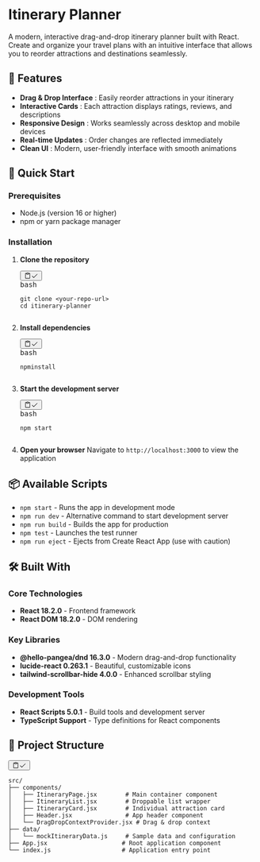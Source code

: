 
# Itinerary Planner

A modern, interactive drag-and-drop itinerary planner built with React. Create and organize your travel plans with an intuitive interface that allows you to reorder attractions and destinations seamlessly.

## 🌟 Features

* **Drag & Drop Interface** : Easily reorder attractions in your itinerary
* **Interactive Cards** : Each attraction displays ratings, reviews, and descriptions
* **Responsive Design** : Works seamlessly across desktop and mobile devices
* **Real-time Updates** : Order changes are reflected immediately
* **Clean UI** : Modern, user-friendly interface with smooth animations

## 🚀 Quick Start

### Prerequisites

* Node.js (version 16 or higher)
* npm or yarn package manager

### Installation

1. **Clone the repository**
   <pre><div class="relative group/copy rounded-lg"><div class="sticky opacity-0 group-hover/copy:opacity-100 top-2 py-2 h-12 w-0 float-right"><div class="absolute right-0 h-8 px-2 items-center inline-flex"><button class="inline-flex
     items-center
     justify-center
     relative
     shrink-0
     can-focus
     select-none
     disabled:pointer-events-none
     disabled:opacity-50
     disabled:shadow-none
     disabled:drop-shadow-none text-text-300
             border-transparent
             transition
             font-styrene
             duration-300
             ease-[cubic-bezier(0.165,0.85,0.45,1)]
             hover:bg-bg-400
             aria-pressed:bg-bg-400
             aria-checked:bg-bg-400
             aria-expanded:bg-bg-300
             hover:text-text-100
             aria-pressed:text-text-100
             aria-checked:text-text-100
             aria-expanded:text-text-100 h-8 w-8 rounded-md active:scale-95 backdrop-blur-md" type="button" aria-label="Copy to clipboard" data-state="closed"><div class="relative"><svg xmlns="http://www.w3.org/2000/svg" width="14" height="14" fill="currentColor" viewBox="0 0 256 256" class="transition-all opacity-100 scale-100"><path d="M200,32H163.74a47.92,47.92,0,0,0-71.48,0H56A16,16,0,0,0,40,48V216a16,16,0,0,0,16,16H200a16,16,0,0,0,16-16V48A16,16,0,0,0,200,32Zm-72,0a32,32,0,0,1,32,32H96A32,32,0,0,1,128,32Zm72,184H56V48H82.75A47.93,47.93,0,0,0,80,64v8a8,8,0,0,0,8,8h80a8,8,0,0,0,8-8V64a47.93,47.93,0,0,0-2.75-16H200Z"></path></svg><svg xmlns="http://www.w3.org/2000/svg" width="14" height="14" fill="currentColor" viewBox="0 0 256 256" class="absolute top-0 left-0 transition-all opacity-0 scale-50"><path d="M229.66,77.66l-128,128a8,8,0,0,1-11.32,0l-56-56a8,8,0,0,1,11.32-11.32L96,188.69,218.34,66.34a8,8,0,0,1,11.32,11.32Z"></path></svg></div></button></div></div><div class="text-text-500 text-xs p-3.5 pb-0">bash</div><div class=""><pre class="code-block__code !my-0 !rounded-lg !text-sm !leading-relaxed"><code class="language-bash"><span><span class="token">git</span><span> clone </span><span class="token"><</span><span>your-repo-url</span><span class="token">></span><span>
   </span></span><span><span></span><span class="token">cd</span><span> itinerary-planner</span></span></code></pre></div></div></pre>
2. **Install dependencies**
   <pre><div class="relative group/copy rounded-lg"><div class="sticky opacity-0 group-hover/copy:opacity-100 top-2 py-2 h-12 w-0 float-right"><div class="absolute right-0 h-8 px-2 items-center inline-flex"><button class="inline-flex
     items-center
     justify-center
     relative
     shrink-0
     can-focus
     select-none
     disabled:pointer-events-none
     disabled:opacity-50
     disabled:shadow-none
     disabled:drop-shadow-none text-text-300
             border-transparent
             transition
             font-styrene
             duration-300
             ease-[cubic-bezier(0.165,0.85,0.45,1)]
             hover:bg-bg-400
             aria-pressed:bg-bg-400
             aria-checked:bg-bg-400
             aria-expanded:bg-bg-300
             hover:text-text-100
             aria-pressed:text-text-100
             aria-checked:text-text-100
             aria-expanded:text-text-100 h-8 w-8 rounded-md active:scale-95 backdrop-blur-md" type="button" aria-label="Copy to clipboard" data-state="closed"><div class="relative"><svg xmlns="http://www.w3.org/2000/svg" width="14" height="14" fill="currentColor" viewBox="0 0 256 256" class="transition-all opacity-100 scale-100"><path d="M200,32H163.74a47.92,47.92,0,0,0-71.48,0H56A16,16,0,0,0,40,48V216a16,16,0,0,0,16,16H200a16,16,0,0,0,16-16V48A16,16,0,0,0,200,32Zm-72,0a32,32,0,0,1,32,32H96A32,32,0,0,1,128,32Zm72,184H56V48H82.75A47.93,47.93,0,0,0,80,64v8a8,8,0,0,0,8,8h80a8,8,0,0,0,8-8V64a47.93,47.93,0,0,0-2.75-16H200Z"></path></svg><svg xmlns="http://www.w3.org/2000/svg" width="14" height="14" fill="currentColor" viewBox="0 0 256 256" class="absolute top-0 left-0 transition-all opacity-0 scale-50"><path d="M229.66,77.66l-128,128a8,8,0,0,1-11.32,0l-56-56a8,8,0,0,1,11.32-11.32L96,188.69,218.34,66.34a8,8,0,0,1,11.32,11.32Z"></path></svg></div></button></div></div><div class="text-text-500 text-xs p-3.5 pb-0">bash</div><div class=""><pre class="code-block__code !my-0 !rounded-lg !text-sm !leading-relaxed"><code class="language-bash"><span><span class="token">npm</span><span></span><span class="token">install</span></span></code></pre></div></div></pre>
3. **Start the development server**
   <pre><div class="relative group/copy rounded-lg"><div class="sticky opacity-0 group-hover/copy:opacity-100 top-2 py-2 h-12 w-0 float-right"><div class="absolute right-0 h-8 px-2 items-center inline-flex"><button class="inline-flex
     items-center
     justify-center
     relative
     shrink-0
     can-focus
     select-none
     disabled:pointer-events-none
     disabled:opacity-50
     disabled:shadow-none
     disabled:drop-shadow-none text-text-300
             border-transparent
             transition
             font-styrene
             duration-300
             ease-[cubic-bezier(0.165,0.85,0.45,1)]
             hover:bg-bg-400
             aria-pressed:bg-bg-400
             aria-checked:bg-bg-400
             aria-expanded:bg-bg-300
             hover:text-text-100
             aria-pressed:text-text-100
             aria-checked:text-text-100
             aria-expanded:text-text-100 h-8 w-8 rounded-md active:scale-95 backdrop-blur-md" type="button" aria-label="Copy to clipboard" data-state="closed"><div class="relative"><svg xmlns="http://www.w3.org/2000/svg" width="14" height="14" fill="currentColor" viewBox="0 0 256 256" class="transition-all opacity-100 scale-100"><path d="M200,32H163.74a47.92,47.92,0,0,0-71.48,0H56A16,16,0,0,0,40,48V216a16,16,0,0,0,16,16H200a16,16,0,0,0,16-16V48A16,16,0,0,0,200,32Zm-72,0a32,32,0,0,1,32,32H96A32,32,0,0,1,128,32Zm72,184H56V48H82.75A47.93,47.93,0,0,0,80,64v8a8,8,0,0,0,8,8h80a8,8,0,0,0,8-8V64a47.93,47.93,0,0,0-2.75-16H200Z"></path></svg><svg xmlns="http://www.w3.org/2000/svg" width="14" height="14" fill="currentColor" viewBox="0 0 256 256" class="absolute top-0 left-0 transition-all opacity-0 scale-50"><path d="M229.66,77.66l-128,128a8,8,0,0,1-11.32,0l-56-56a8,8,0,0,1,11.32-11.32L96,188.69,218.34,66.34a8,8,0,0,1,11.32,11.32Z"></path></svg></div></button></div></div><div class="text-text-500 text-xs p-3.5 pb-0">bash</div><div class=""><pre class="code-block__code !my-0 !rounded-lg !text-sm !leading-relaxed"><code class="language-bash"><span><span class="token">npm</span><span> start</span></span></code></pre></div></div></pre>
4. **Open your browser**
   Navigate to `http://localhost:3000` to view the application

## 📦 Available Scripts

* `npm start` - Runs the app in development mode
* `npm run dev` - Alternative command to start development server
* `npm run build` - Builds the app for production
* `npm test` - Launches the test runner
* `npm run eject` - Ejects from Create React App (use with caution)

## 🛠️ Built With

### Core Technologies

* **React 18.2.0** - Frontend framework
* **React DOM 18.2.0** - DOM rendering

### Key Libraries

* **@hello-pangea/dnd 16.3.0** - Modern drag-and-drop functionality
* **lucide-react 0.263.1** - Beautiful, customizable icons
* **tailwind-scrollbar-hide 4.0.0** - Enhanced scrollbar styling

### Development Tools

* **React Scripts 5.0.1** - Build tools and development server
* **TypeScript Support** - Type definitions for React components

## 📁 Project Structure

<pre><div class="relative group/copy rounded-lg"><div class="sticky opacity-0 group-hover/copy:opacity-100 top-2 py-2 h-12 w-0 float-right"><div class="absolute right-0 h-8 px-2 items-center inline-flex"><button class="inline-flex
  items-center
  justify-center
  relative
  shrink-0
  can-focus
  select-none
  disabled:pointer-events-none
  disabled:opacity-50
  disabled:shadow-none
  disabled:drop-shadow-none text-text-300
          border-transparent
          transition
          font-styrene
          duration-300
          ease-[cubic-bezier(0.165,0.85,0.45,1)]
          hover:bg-bg-400
          aria-pressed:bg-bg-400
          aria-checked:bg-bg-400
          aria-expanded:bg-bg-300
          hover:text-text-100
          aria-pressed:text-text-100
          aria-checked:text-text-100
          aria-expanded:text-text-100 h-8 w-8 rounded-md active:scale-95 backdrop-blur-md" type="button" aria-label="Copy to clipboard" data-state="closed"><div class="relative"><svg xmlns="http://www.w3.org/2000/svg" width="14" height="14" fill="currentColor" viewBox="0 0 256 256" class="transition-all opacity-100 scale-100"><path d="M200,32H163.74a47.92,47.92,0,0,0-71.48,0H56A16,16,0,0,0,40,48V216a16,16,0,0,0,16,16H200a16,16,0,0,0,16-16V48A16,16,0,0,0,200,32Zm-72,0a32,32,0,0,1,32,32H96A32,32,0,0,1,128,32Zm72,184H56V48H82.75A47.93,47.93,0,0,0,80,64v8a8,8,0,0,0,8,8h80a8,8,0,0,0,8-8V64a47.93,47.93,0,0,0-2.75-16H200Z"></path></svg><svg xmlns="http://www.w3.org/2000/svg" width="14" height="14" fill="currentColor" viewBox="0 0 256 256" class="absolute top-0 left-0 transition-all opacity-0 scale-50"><path d="M229.66,77.66l-128,128a8,8,0,0,1-11.32,0l-56-56a8,8,0,0,1,11.32-11.32L96,188.69,218.34,66.34a8,8,0,0,1,11.32,11.32Z"></path></svg></div></button></div></div><div class=""><pre class="code-block__code !my-0 !rounded-lg !text-sm !leading-relaxed"><code><span><span>src/
</span></span><span>├── components/
</span><span>│   ├── ItineraryPage.jsx        # Main container component
</span><span>│   ├── ItineraryList.jsx        # Droppable list wrapper
</span><span>│   ├── ItineraryCard.jsx        # Individual attraction card
</span><span>│   ├── Header.jsx               # App header component
</span><span>│   └── DragDropContextProvider.jsx # Drag & drop context
</span><span>├── data/
</span><span>│   └── mockItineraryData.js     # Sample data and configuration
</span><span>├── App.jsx                     # Root application component
</span><span>└── index.js                    # Application entry point</span></code></pre></div></div></pre>
